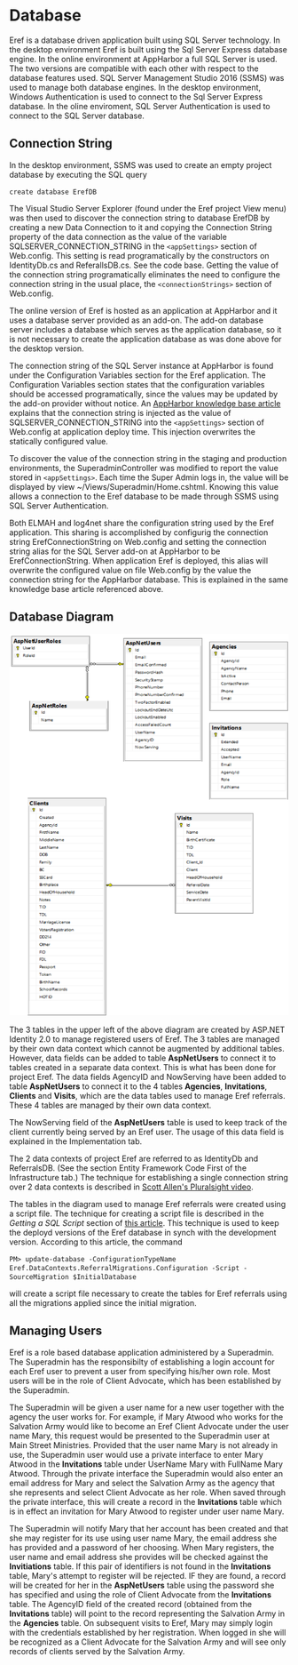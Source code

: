 # Database
Eref is a database driven application built using SQL Server technology. In the desktop environment Eref is built using the Sql Server Express database
engine. In the online environment at AppHarbor a full SQL Server is used. The two versions are compatible with each other with respect to the
database features used. SQL Server Management Studio 2016 (SSMS) was used to manage both database engines. In the desktop environment, Windows
Authentication is used to connect to the Sql Server Express database. In the oline enviroment, SQL Server Authentication is used to connect to the 
SQL Server database.

## Connection String
In the desktop environment, SSMS was used to create an empty project database by executing the SQL query

    create database ErefDB
   
The Visual Studio Server Explorer (found under the Eref project View menu) was then used to discover the connection string to database ErefDB by creating
a new Data Connection to it and copying the Connection String property of the data connection as the value of the variable SQLSERVER_CONNECTION_STRING in
the `<appSettings>` section of Web.config. This setting is read programatically by the constructors on IdentityDb.cs and ReferallsDB.cs. See the code
base. Getting the value of the connection string programatically eliminates the need to configure
the connection string in the usual place, the `<connectionStrings>` section of Web.config.
  
The online version of Eref is hosted as an application at AppHarbor and it uses a database server provided as an add-on. The add-on database server
includes a database which serves as the application database, so it is not necessary to create the application database as was done above for the desktop
version.

The connection string of the SQL Server instance at AppHarbor is found under the Configuration Variables section for the Eref application. The 
Configuration Variables section states that the configuration variables should be accessed programatically, since the values may be updated by the
add-on provider without notice. An [AppHarbor knowledge base article](https://support.appharbor.com/kb/add-ons/using-sequelizer) explains that the
connection string is injected as the value of SQLSERVER_CONNECTION_STRING into the `<appSettings>` section of Web.config at application
deploy time. This injection overwrites the statically configured value.

To discover the value of the connection string in the staging and production environments, the SuperadminController was modified to report the value
stored in `<appSettings>`. Each time the Super Admin logs in, the value will be displayed by view ~/Views/Superadmin/Home.cshtml. Knowing this value 
allows a connection to the Eref database to be made through SSMS using SQL Server Authentication. 

Both ELMAH and log4net share the configuration string used by the Eref application. This sharing is accomplished by configurig the connection string
ErefConnectionString on Web.config and setting the connection string alias for the SQL Server add-on at AppHarbor to be ErefConnectionString. When
application Eref is deployed, this alias will overwrite the configured value on file Web.config by the value the connection string for the AppHarbor
database. This is explained in the same knowledge base article referenced above.

## Database Diagram
![Database Diagram](ErefDB.png)

The 3 tables in the upper left of the above diagram are created by ASP.NET Identity 2.0 to manage registered users of Eref. The 3 tables are managed by
their own data context which cannot be augmented by additional tables. However, data fields can be added to table **AspNetUsers** to connect it to
tables created in a separate data context. This is what has been done for project Eref. The data fields AgencyID and NowServing have been added to table
**AspNetUsers** to connect it to the 4 tables **Agencies**, **Invitations**, **Clients** and **Visits**, which are the data tables used to manage Eref
referrals. These 4 tables are managed by their own data context.

The NowServing field of the **AspNetUsers** table is used to keep track of the client currently being served by an Eref user. The usage of this data
field is explained in the Implementation tab.

The 2 data contexts of project Eref are referred to as IdentityDb and ReferralsDB. (See the section Entity Framework Code First of the Infrastructure
tab.) The technique for establishing a single connection string over 2 data contexts is described in 
[Scott Allen's Pluralsight video](https://app.pluralsight.com/player?author=scott-allen&name=aspdotnet-mvc5-fundamentals-m6-ef6&mode=live&clip=1&course=aspdotnet-mvc5-fundamentals).

The tables in the diagram used to manage Eref referrals were created using a script file. The technique for creating a script file is
described in the *Getting a SQL Script* section of [this article](https://msdn.microsoft.com/en-us/data/jj591621.aspx). This technique is used to keep
the deployd versions of the Eref database in synch with the development version. According to this article, the command

    PM> update-database -ConfigurationTypeName Eref.DataContexts.ReferralMigrations.Configuration -Script -SourceMigration $InitialDatabase
   
will create a script file necessary to create the tables for Eref referrals using all the migrations applied since the initial migration.
  
## Managing Users
Eref is a role based database application administered by a Superadmin. The Superadmin has the responsibilty of establishing a login account for each
Eref user to prevent a user from specifying his/her own role. Most users will be in the role of Client Advocate, which has been established by the 
Superadmin. 

The Superadmin will be given a user name for a new user together with the agency the user works for. For example, if Mary Atwood who works 
for the Salvation Army would like to become an Eref Client Advocate under the user name Mary, this request would be presented to the Superadmin user
at Main Street Ministries. Provided that the user name Mary is not already in use, the Superadmin user would use a private interface to enter Mary
Atwood in the **Invitations** table under UserName Mary with FullName Mary Atwood. Through the private interface the Superadmin would also enter an
email address for Mary and select the Salvation Army as the agency that she represents and select Client Advocate as her role. When saved through the
private interface, this will create a record in the **Invitations** table which is in effect an invitation for Mary Atwood to register under user name
Mary. 
 
The Superadmin will notify Mary that her account has been created and that she may register for its use using user name Mary, the email address she
has provided and a password of her choosing. When Mary registers, the user name and email address she provides will be checked against the
**Invitiations** table. If this pair of identifiers is not found in the **Invitations** table, Mary's attempt to register will be rejected. IF they
are found, a record will be created for her in the **AspNetUsers** table using the password she has specified and using the role
of Client Advocate from the **Invitations** table. The AgencyID field of the created record (obtained from the **Invitations** table) will point to
the record representing the Salvation Army in the **Agencies** table. On subsequent visits to Eref, Mary may simply login with the credentials 
established by her registration. When logged in she will be recognized as a Client Advocate for the Salvation Army and will see only records of clients
served by the Salvation Army.



